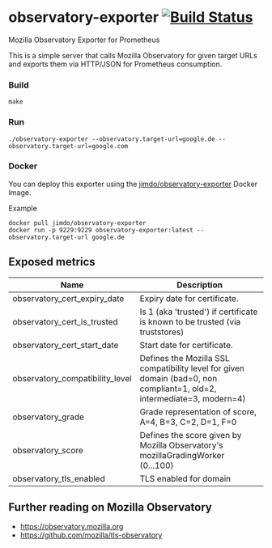 # observatory-exporter [![Build Status](https://travis-ci.com/Jimdo/observatory-exporter.svg?token=1djnvUyMgtcVefCz54T4&branch=master)](https://travis-ci.com/Jimdo/observatory-exporter)
Mozilla Observatory Exporter for Prometheus

This is a simple server that calls Mozilla Observatory for given target URLs and exports them via HTTP/JSON for
Prometheus consumption.

### Build
```
make
```

### Run
```
./observatory-exporter --observatory.target-url=google.de --observatory.target-url=google.com
```

### Docker
You can deploy this exporter using the [jimdo/observatory-exporter](https://hub.docker.com/r/jimdo/observatory-exporter/) Docker Image.

Example
```
docker pull jimdo/observatory-exporter
docker run -p 9229:9229 observatory-exporter:latest --observatory.target-url google.de
```

## Exposed metrics
Name | Description
-----|-----
observatory_cert_expiry_date | Expiry date for certificate.
observatory_cert_is_trusted | Is 1 (aka 'trusted') if certificate is known to be trusted (via truststores)
observatory_cert_start_date | Start date for certificate.
observatory_compatibility_level | Defines the Mozilla SSL compatibility level for given domain (bad=0, non compliant=1, old=2, intermediate=3, modern=4)
observatory_grade | Grade representation of score, A=4, B=3, C=2, D=1, F=0
observatory_score | Defines the score given by Mozilla Observatory's mozillaGradingWorker (0...100)
observatory_tls_enabled | TLS enabled for domain

## Further reading on Mozilla Observatory
* https://observatory.mozilla.org
* https://github.com/mozilla/tls-observatory
